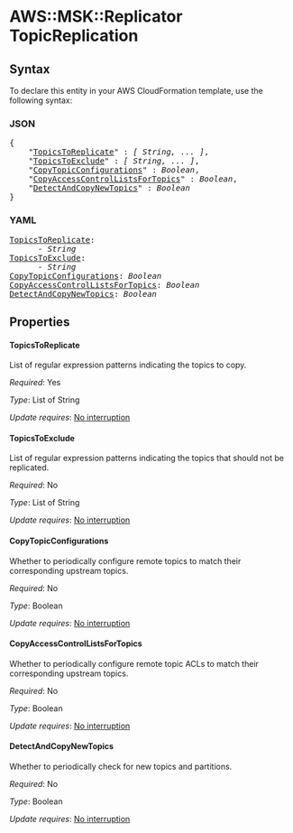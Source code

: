 # AWS::MSK::Replicator TopicReplication

## Syntax

To declare this entity in your AWS CloudFormation template, use the following syntax:

### JSON

<pre>
{
    "<a href="#topicstoreplicate" title="TopicsToReplicate">TopicsToReplicate</a>" : <i>[ String, ... ]</i>,
    "<a href="#topicstoexclude" title="TopicsToExclude">TopicsToExclude</a>" : <i>[ String, ... ]</i>,
    "<a href="#copytopicconfigurations" title="CopyTopicConfigurations">CopyTopicConfigurations</a>" : <i>Boolean</i>,
    "<a href="#copyaccesscontrollistsfortopics" title="CopyAccessControlListsForTopics">CopyAccessControlListsForTopics</a>" : <i>Boolean</i>,
    "<a href="#detectandcopynewtopics" title="DetectAndCopyNewTopics">DetectAndCopyNewTopics</a>" : <i>Boolean</i>
}
</pre>

### YAML

<pre>
<a href="#topicstoreplicate" title="TopicsToReplicate">TopicsToReplicate</a>: <i>
      - String</i>
<a href="#topicstoexclude" title="TopicsToExclude">TopicsToExclude</a>: <i>
      - String</i>
<a href="#copytopicconfigurations" title="CopyTopicConfigurations">CopyTopicConfigurations</a>: <i>Boolean</i>
<a href="#copyaccesscontrollistsfortopics" title="CopyAccessControlListsForTopics">CopyAccessControlListsForTopics</a>: <i>Boolean</i>
<a href="#detectandcopynewtopics" title="DetectAndCopyNewTopics">DetectAndCopyNewTopics</a>: <i>Boolean</i>
</pre>

## Properties

#### TopicsToReplicate

List of regular expression patterns indicating the topics to copy.

_Required_: Yes

_Type_: List of String

_Update requires_: [No interruption](https://docs.aws.amazon.com/AWSCloudFormation/latest/UserGuide/using-cfn-updating-stacks-update-behaviors.html#update-no-interrupt)

#### TopicsToExclude

List of regular expression patterns indicating the topics that should not be replicated.

_Required_: No

_Type_: List of String

_Update requires_: [No interruption](https://docs.aws.amazon.com/AWSCloudFormation/latest/UserGuide/using-cfn-updating-stacks-update-behaviors.html#update-no-interrupt)

#### CopyTopicConfigurations

Whether to periodically configure remote topics to match their corresponding upstream topics.

_Required_: No

_Type_: Boolean

_Update requires_: [No interruption](https://docs.aws.amazon.com/AWSCloudFormation/latest/UserGuide/using-cfn-updating-stacks-update-behaviors.html#update-no-interrupt)

#### CopyAccessControlListsForTopics

Whether to periodically configure remote topic ACLs to match their corresponding upstream topics.

_Required_: No

_Type_: Boolean

_Update requires_: [No interruption](https://docs.aws.amazon.com/AWSCloudFormation/latest/UserGuide/using-cfn-updating-stacks-update-behaviors.html#update-no-interrupt)

#### DetectAndCopyNewTopics

Whether to periodically check for new topics and partitions.

_Required_: No

_Type_: Boolean

_Update requires_: [No interruption](https://docs.aws.amazon.com/AWSCloudFormation/latest/UserGuide/using-cfn-updating-stacks-update-behaviors.html#update-no-interrupt)

